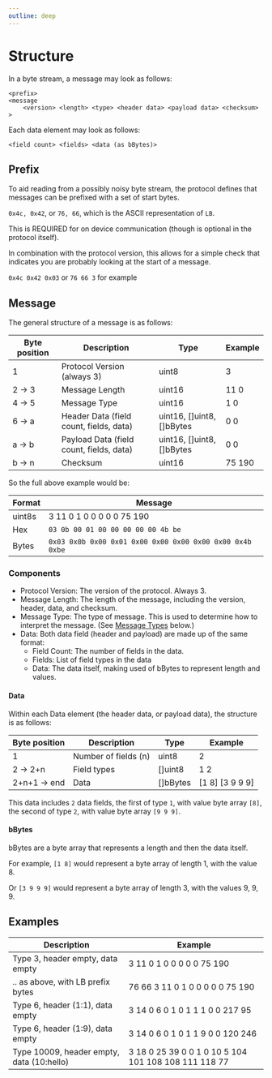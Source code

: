 ```yaml
---
outline: deep
---
```


# Structure

In a byte stream, a message may look as follows:

```
<prefix>
<message
    <version> <length> <type> <header data> <payload data> <checksum>
>
```

Each data element may look as follows:

```
<field count> <fields> <data (as bBytes)>
```

## Prefix

To aid reading from a possibly noisy byte stream, the protocol defines that messages can be prefixed with a set of start bytes.

`0x4c, 0x42`, or `76, 66`, which is the ASCII representation of `LB`.

This is REQUIRED for on device communication (though is optional in the protocol itself).

In combination with the protocol version, this allows for a simple check that indicates you are probably looking at the start of a message.

`0x4c 0x42 0x03` or `76 66 3` for example

## Message

The general structure of a message is as follows:

| Byte position | Description                        | Type                      | Example |
| ------------- | ---------------------------------- | ------------------------- | -- |
| 1             | Protocol Version (always 3)        | uint8                     | 3 |
| 2 -> 3         | Message Length                     | uint16                    | 11 0 |
| 4 -> 5         | Message Type                       | uint16                    | 1 0 |
| 6 -> a         | Header Data (field count, fields, data) | uint16, []uint8, []bBytes | 0 0 |
| a -> b         | Payload Data (field count, fields, data)   | uint16, []uint8, []bBytes | 0 0 |
| b -> n | Checksum | uint16 | 75 190 |

So the full above example would be:

| Format | Message |
| ------ | --- |
| uint8s  | 3 11 0 1 0 0 0 0 0 75 190 |
| Hex | `03 0b 00 01 00 00 00 00 00 4b be` |
| Bytes    | `0x03 0x0b 0x00 0x01 0x00 0x00 0x00 0x00 0x00 0x4b 0xbe` |

### Components

- Protocol Version: The version of the protocol. Always 3.
- Message Length: The length of the message, including the version, header, data, and checksum.
- Message Type: The type of message. This is used to determine how to interpret the message. (See [Message Types](#message-types) below.)
- Data: Both data field (header and payload) are made up of the same format:
  - Field Count: The number of fields in the data.
  - Fields: List of field types in the data
  - Data: The data itself, making used of bBytes to represent length and values.

#### Data

Within each Data element (the header data, or payload data), the structure is as follows:

| Byte position | Description      | Type  | Example |
| ------------- | ---------------- | ----- | ------- |
| 1             | Number of fields (n) | uint8 | 2       |
| 2 -> 2+n      | Field types | []uint8 | 1 2        |
| 2+n+1 -> end  | Data | []bBytes | [1 8] [3 9 9 9]  |

This data includes `2` data fields, the first of type `1`, with value byte array `[8]`, the second of type `2`, with value byte array `[9 9 9]`.

#### bBytes

bBytes are a byte array that represents a length and then the data itself.

For example, `[1 8]` would represent a byte array of length 1, with the value 8.

Or `[3 9 9 9]` would represent a byte array of length 3, with the values 9, 9, 9.



## Examples

| Description                          | Example |
| ---------------------------------- | -- |
| Type 3, header empty, data empty | 3 11 0 1 0 0 0 0 0 75 190 |
| .. as above, with LB prefix bytes |  76 66 3 11 0 1 0 0 0 0 0 75 190 |
| Type 6, header (1:1), data empty | 3 14 0 6 0 1 0 1 1 1 0 0 217 95 |
| Type 6, header (1:9), data empty | 3 14 0 6 0 1 0 1 1 9 0 0 120 246 |
| Type 10009, header empty, data (10:hello) | 3 18 0 25 39 0 0 1 0 10 5 104 101 108 108 111 118 77 |
